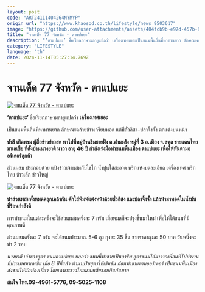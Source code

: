 ```yaml
---
layout: post
code: "ART24111404264NYMYP"
origin_url: "https://www.khaosod.co.th/lifestyle/news_9503617"
image: "https://github.com/user-attachments/assets/404fcb9b-e97d-457b-8ec8-27e46a135ad7"
title: "จานเด็ด 77 จังหวัด - ตาแปแยะ"
description: "‘ตาแปแยะ’ ชื่อเรียกภาษามลายูแปลว่า เครื่องเทศเยอะเป็นขนมพื้นถิ่นที่หาทานยาก ลักษณะคล้ายข้าวเกรียบทอด แต่มีถั่วลิสง-ปลาจิ้งจั้ง ตกแต่งบนหน้าพัชรี เกิดพรม"
category: "LIFESTYLE"
language: "th"
date: 2024-11-14T05:27:14.769Z
---
```


# จานเด็ด 77 จังหวัด - ตาแปแยะ

[![จานเด็ด 77 จังหวัด - ตาแปแยะ](https://www.khaosod.co.th/wpapp/uploads/2024/11/ปก-จานเด็ด-1.jpg "จานเด็ด 77 จังหวัด - ตาแปแยะ")](https://www.khaosod.co.th/wpapp/uploads/2024/11/ปก-จานเด็ด-1.jpg)

**‘ตาแปแยะ’** ชื่อเรียกภาษามลายูแปลว่า **เครื่องเทศเยอะ**

เป็นขนมพื้นถิ่นที่หาทานยาก ลักษณะคล้ายข้าวเกรียบทอด แต่มีถั่วลิสง-ปลาจิ้งจั้ง ตกแต่งบนหน้า

**พัชรี เกิดพรม ผู้สื่อข่าวข่าวสด พาไปที่หมู่บ้านริมชายฝั่ง ต.ตำมะลัง หมู่ที่ 3 อ.เมือง จ.สตูล ชายแดนไทยมาเลเซีย ที่ตั้งบ้านนางยาตี นาวา อายุ 46 ปี กำลังเร่งมือทำขนมพื้นเมือง ตาแปแยะ เพื่อให้ทันตามออร์เดอร์ลูกค้า**

ส่วนผสม ประกอบด้วย แป้งข้าวเจ้าผสมกับไข่ไก่ น้ำปูนใสสะอาด พริกแห้งบดละเอียด เครื่องเทศ พริกไทย ข้าวเล็ก ข้าวใหญ่

![จานเด็ด 77 จังหวัด - ตาแปแยะ](https://www.khaosod.co.th/wpapp/uploads/2024/11/จานเด็ด-15พย.jpg)

**นำส่วนผสมทั้งหมดคลุกเคล้ากัน ตักใส่พิมพ์แต่งหน้าด้วยถั่วลิสง และปลาจิ้งจั้ง แล้วนำมาทอดในน้ำมันที่ร้อนกำลังดี**

การทำขนมในแต่ละครั้งจะใช้ส่วนผสมครั้งละ 7 กรัม เมื่อหมดก็จะปรุงขึ้นมาใหม่ เพื่อให้ได้ขนมที่มีคุณภาพดี

ส่วนผสมครั้งละ 7 กรัม จะได้ขนมประมาณ 5-6 ถุง ถุงละ 35 ชิ้น ขายราคาถุงละ 50 บาท วันหนึ่งจะทำ 2 รอบ

_นางยาตี เจ้าของสูตร ขนมตาแปแยะ บอกว่า ขนมนี้ทำขายเป็นอาชีพ สูตรขนมได้มาจากเพื่อนที่ไปทำงานที่ประเทศมาเลเซีย เมื่อ 8 ปีที่แล้ว นำมาปรับสูตรให้เข้มข้น ก่อนทำขายตามออร์เดอร์ เป็นขนมพื้นเมือง ส่งขายให้นักท่องเที่ยว โดยเฉพาะชาวไทยมาเลเซียชอบกินกันมาก_

**สนใจ โทร.09-4961-5776, 09-5025-1108**